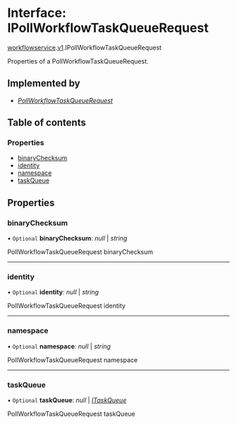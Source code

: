 # Interface: IPollWorkflowTaskQueueRequest

[workflowservice](../modules/proto.temporal.api.workflowservice.md).[v1](../modules/proto.temporal.api.workflowservice.v1.md).IPollWorkflowTaskQueueRequest

Properties of a PollWorkflowTaskQueueRequest.

## Implemented by

* [*PollWorkflowTaskQueueRequest*](../classes/proto.temporal.api.workflowservice.v1.pollworkflowtaskqueuerequest.md)

## Table of contents

### Properties

- [binaryChecksum](proto.temporal.api.workflowservice.v1.ipollworkflowtaskqueuerequest.md#binarychecksum)
- [identity](proto.temporal.api.workflowservice.v1.ipollworkflowtaskqueuerequest.md#identity)
- [namespace](proto.temporal.api.workflowservice.v1.ipollworkflowtaskqueuerequest.md#namespace)
- [taskQueue](proto.temporal.api.workflowservice.v1.ipollworkflowtaskqueuerequest.md#taskqueue)

## Properties

### binaryChecksum

• `Optional` **binaryChecksum**: *null* \| *string*

PollWorkflowTaskQueueRequest binaryChecksum

___

### identity

• `Optional` **identity**: *null* \| *string*

PollWorkflowTaskQueueRequest identity

___

### namespace

• `Optional` **namespace**: *null* \| *string*

PollWorkflowTaskQueueRequest namespace

___

### taskQueue

• `Optional` **taskQueue**: *null* \| [*ITaskQueue*](proto.temporal.api.taskqueue.v1.itaskqueue.md)

PollWorkflowTaskQueueRequest taskQueue
